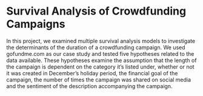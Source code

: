 # Survival Analysis of Crowdfunding Campaigns 

In this project, we examined multiple
survival analysis models to investigate the
determinants of the duration of a crowdfunding
campaign. We used gofundme.com as our case
study and tested five hypotheses related to the data
available. These hypotheses examine the
assumption that the length of the campaign is
dependent on the category it’s listed under,
whether or not it was created in December’s
holiday period, the financial goal of the campaign,
the number of times the campaign was shared on
social media and the sentiment of the description
accompanying the campaign.